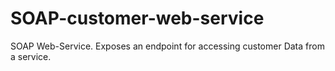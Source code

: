# SOAP-customer-web-service
SOAP Web-Service. Exposes an endpoint for accessing customer Data from a service.
